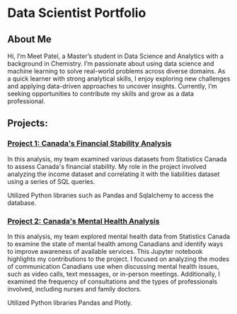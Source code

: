# **Data Scientist Portfolio**

## **About Me**
Hi, I’m Meet Patel, a Master’s student in Data Science and Analytics with a background in Chemistry. I’m passionate about using data science and machine learning to solve real-world problems across diverse domains. As a quick learner with strong analytical skills, I enjoy exploring new challenges and applying data-driven approaches to uncover insights. Currently, I’m seeking opportunities to contribute my skills and grow as a data professional.

## **Projects:**

### [Project 1: Canada's Financial Stability Analysis](https://github.com/MeetPatel36/Canada-s-Financial-Stability/tree/main)

In this analysis, my team examined various datasets from Statistics Canada to assess Canada's financial stability. My role in the project involved analyzing the income dataset and correlating it with the liabilities dataset using a series of SQL queries.

Utilized Python libraries such as Pandas and Sqlalchemy to access the database. 

### [Project 2: Canada's Mental Health Analysis](https://github.com/MeetPatel36/Mental-Health-Analysis)

In this analysis, my team explored mental health data from Statistics Canada to examine the state of mental health among Canadians and identify ways to improve awareness of available services. This Jupyter notebook highlights my contributions to the project. I focused on analyzing the modes of communication Canadians use when discussing mental health issues, such as video calls, text messages, or in-person meetings. Additionally, I examined the frequency of consultations and the types of professionals involved, including nurses and family doctors.

Utilized Python libraries Pandas and Plotly.

